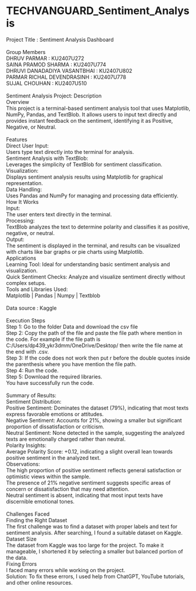 # TECHVANGUARD_Sentiment_Analysis
Project Title : Sentiment Analysis Dashboard
<br>
<br>
Group Members
<br>
DHRUV PARMAR : KU2407U272 
<br>
SAINA PRAMOD SHARMA : KU2407U774 
<br>
DHRUVI DANADADIYA VASANTBHAI : KU2407U802 
<br>
PARMAR RICHAL DEVENDRASINH : KU2407U778 
<br>
SUJAL CHOUHAN : KU2407U510 
<br>
<br>
Sentiment Analysis Project: Description<br>
Overview<br>
This project is a terminal-based sentiment analysis tool that uses Matplotlib, NumPy, Pandas, and TextBlob. It allows users to input text directly and provides instant feedback on the sentiment, identifying it as Positive, Negative, or Neutral.<br>
<br>
Features<br>
Direct User Input:<br>
Users type text directly into the terminal for analysis.<br>
Sentiment Analysis with TextBlob:<br>
Leverages the simplicity of TextBlob for sentiment classification.<br>
Visualization:<br>
Displays sentiment analysis results using Matplotlib for graphical representation.<br>
Data Handling:<br>
Uses Pandas and NumPy for managing and processing data efficiently.<br>
How It Works<br>
Input:<br>
The user enters text directly in the terminal.<br>
Processing:<br>
TextBlob analyzes the text to determine polarity and classifies it as positive, negative, or neutral.<br>
Output:<br>
The sentiment is displayed in the terminal, and results can be visualized with charts like bar graphs or pie charts using Matplotlib.<br>
Applications<br>
Learning Tool: Ideal for understanding basic sentiment analysis and visualization.<br>
Quick Sentiment Checks: Analyze and visualize sentiment directly without complex setups.
<br>
Tools and Libraries Used:
<br>
Matplotlib | Pandas | Numpy | Textblob
<br>
<br>
Data source : Kaggle 
<br>
<br>
Execution Steps
<br>
Step 1: Go to the folder Data and download the csv file
<br>
Step 2: Copy the path of the file and paste the file path where mention in the code. For example if the file path is C:/Users/dp439_ykr3dmm/OneDrive/Desktop/ then write the file name at the end with .csv.
<br>
Step 3: If the code does not work then put r before the double quotes inside the parenthesis where you have mention the file path.
<br>
Step 4: Run the code.
<br>
Step 5: Download the required libraries.
<br>
You have successfully run the code.
<br>
<br>
Summary of Results:
<br>
Sentiment Distribution:
<br>
Positive Sentiment: Dominates the dataset (79%), indicating that most texts express favorable emotions or attitudes.
<br>
Negative Sentiment: Accounts for 21%, showing a smaller but significant proportion of dissatisfaction or criticism.
<br>
Neutral Sentiment: None detected in the sample, suggesting the analyzed texts are emotionally charged rather than neutral.
<br>
Polarity Insights:
<br>
Average Polarity Score: +0.12, indicating a slight overall lean towards positive sentiment in the analyzed text.
<br>
Observations:
<br>
The high proportion of positive sentiment reflects general satisfaction or optimistic views within the sample.
<br>
The presence of 21% negative sentiment suggests specific areas of concern or dissatisfaction that may need attention.
<br>
Neutral sentiment is absent, indicating that most input texts have discernible emotional tones.
<br>
<br>
Challenges Faced
<br>
Finding the Right Dataset
<br>
The first challenge was to find a dataset with proper labels and text for sentiment analysis. After searching, I found a suitable dataset on Kaggle.
<br>
Dataset Size
<br>
The dataset from Kaggle was too large for the project. To make it manageable, I shortened it by selecting a smaller but balanced portion of the data.
<br>
Fixing Errors
<br>
I faced many errors while working on the project.
<br>
Solution: To fix these errors, I used help from ChatGPT, YouTube tutorials, and other online resources.
